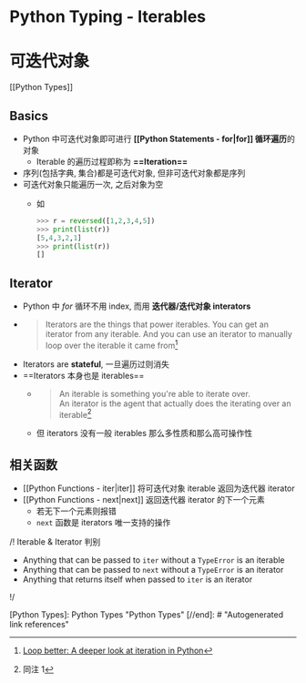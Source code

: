 # Python Typing - Iterables

# 可迭代对象

[[Python Types]]

## Basics

* Python 中可迭代对象即可进行 **[[Python Statements - for|for]] 循环遍历**的对象
    * Iterable 的遍历过程即称为 **==Iteration==**
* 序列(包括字典, 集合)都是可迭代对象, 但非可迭代对象都是序列
* 可迭代对象只能遍历一次, 之后对象为空
    * 如

        ```python
        >>> r = reversed([1,2,3,4,5])
        >>> print(list(r))
        [5,4,3,2,1]
        >>> print(list(r))
        []
        ```

## Iterator

* Python 中 *for* 循环不用 index, 而用 **迭代器/迭代对象 interators**
* > Iterators are the things that power iterables. You can get an iterator from any iterable. And you can use an iterator to manually loop over the iterable it came from[^1]
* Iterators are **stateful**, 一旦遍历过则消失
* ==Iterators 本身也是 iterables==
    * > An iterable is something you're able to iterate over.  
        > An iterator is the agent that actually does the iterating over an iterable[^2]
    * 但 iterators 没有一般 iterables 那么多性质和那么高可操作性

## 相关函数

* [[Python Functions - iter|iter]] 将可迭代对象 iterable 返回为迭代器 iterator
* [[Python Functions - next|next]] 返回迭代器 iterator 的下一个元素
    * 若无下一个元素则报错
    * `next` 函数是 iterators 唯一支持的操作

/! Iterable & Iterator 判别

* Anything that can be passed to `iter` without a `TypeError` is an iterable
* Anything that can be passed to `next` without a `TypeError` is an iterator
* Anything that returns itself when passed to `iter` is an iterator

!/

[^1]: [Loop better: A deeper look at iteration in Python](https://opensource.com/article/18/3/loop-better-deeper-look-iteration-python#:~:text=Sequences%20are%20a%20very%20common,and%20strings%20are%20all%20sequences.&text=Sequences%20are%20iterables%20that%20have%20a%20specific%20set%20of%20features.&text=So%20anything%20that%20can%20be,kinds%20of%20iterables%20as%20well.)
[^2]: 同注 1

[//begin]: # "Autogenerated link references for markdown compatibility"
[Python Types]: Python Types "Python Types"
[//end]: # "Autogenerated link references"